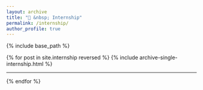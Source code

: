 ```yaml
---
layout: archive
title: "💼 &nbsp; Internship"
permalink: /internship/
author_profile: true
---
```


{% include base_path %}

{% for post in site.internship reversed %}
  {% include archive-single-internship.html %}
  <hr>
{% endfor %}
